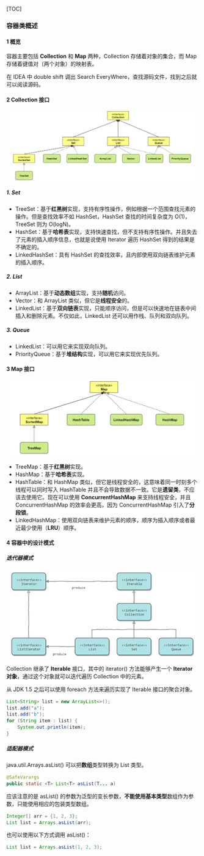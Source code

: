 [TOC]

### 容器类概述

#### 1 概览

容器主要包括 **Collection** 和 **Map** 两种，Collection 存储着对象的集合，而 Map 存储着键值对（两个对象）的映射表。

在 IDEA 中 double shift 调出 Search EveryWhere，查找源码文件，找到之后就可以阅读源码。

#### 2 Collection 接口

![1582446224236](assets/E-1%20%E9%80%9A%E7%94%A8%E5%AE%B9%E5%99%A8%E7%B1%BB/1582446224236.png)

##### 1. Set

- TreeSet：基于**红黑树**实现，支持有序性操作，例如根据一个范围查找元素的操作。但是查找效率不如 HashSet，HashSet 查找的时间复杂度为 O(1)，TreeSet 则为 O(logN)。
- HashSet：基于**哈希表**实现，支持快速查找，但不支持有序性操作。并且失去了元素的插入顺序信息，也就是说使用 Iterator 遍历 HashSet 得到的结果是不确定的。
- LinkedHashSet：具有 HashSet 的查找效率，且内部使用双向链表维护元素的插入顺序。

##### 2. List

- ArrayList：基于**动态数组**实现，支持**随机**访问。
- Vector：和 ArrayList 类似，但它是**线程安全**的。
- LinkedList：基于**双向链表**实现，只能顺序访问，但是可以快速地在链表中间插入和删除元素。不仅如此，LinkedList 还可以用作栈、队列和双向队列。

##### 3. Queue

- LinkedList：可以用它来实现双向队列。
- PriorityQueue：基于**堆结构**实现，可以用它来实现优先队列。



#### 3 Map 接口

![1582446432027](assets/E-1%20%E9%80%9A%E7%94%A8%E5%AE%B9%E5%99%A8%E7%B1%BB/1582446432027.png)

- TreeMap：基于**红黑树**实现。
- HashMap：基于**哈希表**实现。
- HashTable：和 HashMap 类似，但它是线程安全的，这意味着同一时刻多个线程可以同时写入 HashTable 并且不会导致数据不一致。它是**遗留类**，不应该去使用它。现在可以使用 **ConcurrentHashMap** 来支持线程安全，并且 ConcurrentHashMap 的效率会更高，因为 ConcurrentHashMap 引入了**分段锁**。
- LinkedHashMap：使用双向链表来维护元素的顺序，顺序为插入顺序或者最近最少使用（**LRU**）顺序。



#### 4 容器中的设计模式

##### 迭代器模式

![1563604760815](assets/1563604760815.png)

Collection 继承了 **Iterable** 接口，其中的 iterator() 方法能够产生一个 **Iterator 对象**，通过这个对象就可以迭代遍历 Collection 中的元素。

从 JDK 1.5 之后可以使用 foreach 方法来遍历实现了 Iterable 接口的聚合对象。

```java
List<String> list = new ArrayList<>();
list.add("a");
list.add("b");
for (String item : list) {
    System.out.println(item);
}
```



##### 适配器模式

java.util.Arrays.asList() 可以把**数组**类型转换为 List 类型。

```java
@SafeVarargs
public static <T> List<T> asList(T... a)
```

应该注意的是 asList() 的参数为泛型的变长参数，**不能使用基本类型**数组作为参数，只能使用相应的包装类型数组。

```java
Integer[] arr = {1, 2, 3};
List list = Arrays.asList(arr);
```

也可以使用以下方式调用 asList()：

```java
List list = Arrays.asList(1, 2, 3);
```















